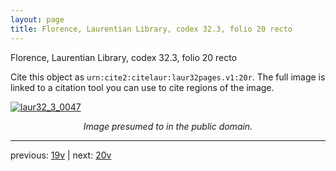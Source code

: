 ```yaml
---
layout: page
title: Florence, Laurentian Library, codex 32.3, folio 20 recto
---
```


Florence, Laurentian Library, codex 32.3, folio 20 recto

Cite this object as `urn:cite2:citelaur:laur32pages.v1:20r`.  The full image is linked to a citation tool you can use to cite regions of the image.

[![laur32_3_0047](http://www.homermultitext.org/iipsrv?IIIF=/project/homer/pyramidal/deepzoom/citelaur/laur32imgs/v1/laur32_3_0047.tif/full/800,/0/default.jpg)](http://www.homermultitext.org/ict2/?urn=urn:cite2:citelaur:laur32imgs.v1:laur32_3_0047) 

<p style="text-align: center; font-style: italic;">Image presumed to in the public domain.</p>

---

previous: [19v](../19v/) | next: [20v](../20v/)